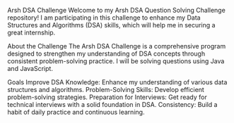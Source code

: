 Arsh DSA Challenge
Welcome to my Arsh DSA Question Solving Challenge repository! I am participating in this challenge to enhance my Data Structures and Algorithms (DSA) skills, which will help me in securing a great internship.

About the Challenge
The Arsh DSA Challenge is a comprehensive program designed to strengthen my understanding of DSA concepts through consistent problem-solving practice. I will be solving questions using Java and JavaScript.

Goals
Improve DSA Knowledge: Enhance my understanding of various data structures and algorithms.
Problem-Solving Skills: Develop efficient problem-solving strategies.
Preparation for Interviews: Get ready for technical interviews with a solid foundation in DSA.
Consistency: Build a habit of daily practice and continuous learning.
